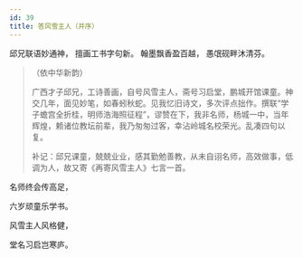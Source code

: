 ```yaml
---
id: 39
title: 答风雪主人（并序）
---
```

邱兄联语妙通神，
擅画工书字句新。
翰墨飘香盈百越，
愚氓砚畔沐清芬。

>（依中华新韵）
>
> 广西才子邱兄，工诗善画，自号风雪主人，斋号习启堂，鹏城开馆课童。神交几年，面见妙笔，如春蚓秋蛇。见我忆旧诗文，多次评点拙作。撰联“学子蟾宫全折桂，明师浩海照征程”，谬赞在下，我非名师，杨城一中，当年辉煌，赖诸位教坛前辈，我乃匆匆过客，幸沾岭城名校荣光。乱凑四句以复。
>
> 补记：邱兄课童，兢兢业业，感其勤勉善教，从未自诩名师，高效做事，低调为人，故又寄《再寄风雪主人》七言一首。

名师终会传高足，

六岁顽童乐学书。

风雪主人风格健，

堂名习启岂寒庐。
